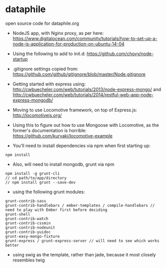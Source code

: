 # dataphile
open source code for dataphile.org

- NodeJS app, with Nginx proxy, as per here:
https://www.digitalocean.com/community/tutorials/how-to-set-up-a-node-js-application-for-production-on-ubuntu-14-04

- Using the following to add to init.d:
https://github.com/chovy/node-startup

- .gitignore settings copied from:
https://github.com/github/gitignore/blob/master/Node.gitignore

- Getting started with express using:
http://cwbuecheler.com/web/tutorials/2013/node-express-mongo/ and
http://cwbuecheler.com/web/tutorials/2014/restful-web-app-node-express-mongodb/

- Moving to use Locomotive framework, on top of Express.js:
http://locomotivejs.org/

- Using this to figure out how to use Mongoose with Locomotive, as the former's documentation is horrible:
https://github.com/kuryaki/locomotive-example

- You'll need to install dependencies via npm when first starting up:
```
npm install
```

- Also, will need to install mongodb, grunt via npm
```
npm install -g grunt-cli
// cd path/to/app/directory
// npm install grunt --save-dev
```

- using the following grunt modules:
```
grunt-contrib-sass
grunt-contrib-handlebars / ember-templates / compile-handlebars // need to play with Ember first before deciding
grunt-shell
grunt-contrib-watch
grunt-contrib-cssmin
grunt-contrib-nodeunit
grunt-contrib-yuidoc
grunt-easy-mongo-fixture
grunt-express / grunt-express-server // will need to see which works better
```

- using swig as the template, rather than jade, because it most closely resembles twig
